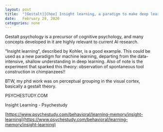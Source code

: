 ```yaml
---
layout: post
title:  "[Gestalt][Choe] Insight learning, a paradigm to make deep learning better?"
date:   February 29, 2020
categories: none
---
```


Gestalt psychology is a precursor of cognitive psychology, and many concepts developed in it are highly relevant to current AI research.

"Insight learning", described by Kohler, is a good example. This could be used as a new paradigm for machine learning, departing from the data-intensive, shallow understanding in deep learning. Also of note is the experiment that sparked this theory: observation of spontaneous tool construction in chimpanzees!!

BTW, my phd work was on perceptual grouping in the visual cortex, basically a gestalt theory. 












PSYCHESTUDY.COM




Insight Learning - Psychestudy





[https://www.psychestudy.com/behavioral/learning-memory/insight-learning](https://www.psychestudy.com/behavioral/learning-memory/insight-learning)



 

